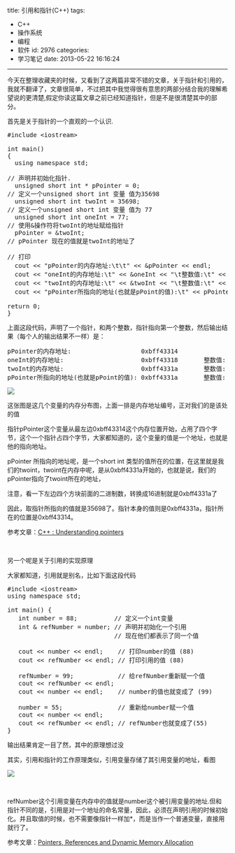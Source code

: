 title: 引用和指针(C++)
tags:
  - C++
  - 操作系统
  - 编程
  - 软件
id: 2976
categories:
  - 学习笔记
date: 2013-05-22 16:16:24
---

今天在整理收藏夹的时候，又看到了这两篇非常不错的文章，关于指针和引用的，我就不翻译了，文章很简单，不过把其中我觉得很有意思的两部分结合我的理解希望说的更清楚,假定你读这篇文章之前已经知道指针，但是不是很清楚其中的部分。

首先是关于指针的一个直观的一个认识.
<pre class="lang:default decode:true">#include &lt;iostream&gt;

int main()
{
  using namespace std;

// 声明并初始化指针.
  unsigned short int * pPointer = 0;
// 定义一个unsigned short int 变量 值为35698
  unsigned short int twoInt = 35698;
// 定义一个unsigned short int 变量 值为 77
  unsigned short int oneInt = 77;
// 使用&amp;操作符将twoInt的地址赋给指针
  pPointer = &amp;twoInt;
// pPointer 现在的值就是twoInt的地址了

// 打印
  cout &lt;&lt; "pPointer的内存地址:\t\t" &lt;&lt; &amp;pPointer &lt;&lt; endl;
  cout &lt;&lt; "oneInt的内存地址:\t" &lt;&lt; &amp;oneInt &lt;&lt; "\t整数值:\t" &lt;&lt; oneInt &lt;&lt; endl;
  cout &lt;&lt; "twoInt的内存地址:\t" &lt;&lt; &amp;twoInt &lt;&lt; "\t整数值:\t" &lt;&lt; twoInt &lt;&lt; endl;
  cout &lt;&lt; "pPointer所指向的地址(也就是pPoint的值):\t" &lt;&lt; pPointer &lt;&lt; "\t整数值:\t" &lt;&lt; *pPointer &lt;&lt; endl;

return 0;
}</pre>
上面这段代码，声明了一个指针，和两个整数，指针指向第一个整数，然后输出结果（每个人的输出结果不一样）是：
<pre class="lang:default decode:true">pPointer的内存地址:                   0xbff43314
oneInt的内存地址:                     0xbff43318       整数值:  77
twoInt的内存地址:                     0xbff4331a       整数值:  35698
pPointer所指向的地址(也就是pPoint的值): 0xbff4331a       整数值:  35698</pre>
[![](/images/ef97273d51f6843eb062463a3091a8edb177b30e.png)](http://leaverimage.b0.upaiyun.com/36294_o.png)

这张图是这几个变量的内存分布图，上面一排是内存地址编号，正对我们的是该处的值

指针pPointer这个变量从最左边0xbff43314这个内存位置开始，占用了四个字节，这个一个指针占四个字节，大家都知道的，这个变量的值是一个地址，也就是他的指向地址。

pPointer 所指向的地址呢，是一个short int 类型的值所在的位置，在这里就是我们的twoint，twoint在内存中呢，是从0xbff4331a开始的，也就是说，我们的pPointer指向了twoint所在的地址，

注意，看一下左边四个方块前面的二进制数，转换成16进制就是0xbff4331a了

因此，取指针所指向的值就是35698了。指针本身的值则是0xbff4331a，指针所在的位置是0xbff43314。

参考文章：[C++ : Understanding pointers](http://linuxconfig.org/c-understanding-pointers)

&nbsp;

另一个呢是关于引用的实现原理

大家都知道，引用就是别名，比如下面这段代码
<pre class="lang:default decode:true">#include &lt;iostream&gt;
using namespace std;

int main() {
   int number = 88;          // 定义一个int变量
   int &amp; refNumber = number; // 声明并初始化一个引用
                             // 现在他们都表示了同一个值

   cout &lt;&lt; number &lt;&lt; endl;    // 打印number的值 (88)
   cout &lt;&lt; refNumber &lt;&lt; endl; // 打印引用的值 (88)

   refNumber = 99;            // 给refNumber重新赋一个值
   cout &lt;&lt; refNumber &lt;&lt; endl;
   cout &lt;&lt; number &lt;&lt; endl;    // number的值也就变成了 (99)

   number = 55;               // 重新给number赋一个值
   cout &lt;&lt; number &lt;&lt; endl;
   cout &lt;&lt; refNumber &lt;&lt; endl; // refNumber也就变成了(55)
}</pre>
输出结果肯定一目了然，其中的原理想过没

其实，引用和指针的工作原理类似，引用变量存储了其引用变量的地址，看图

[![](/images/4bfa9483e34045214dcefa4a6a383a8d189cc7fa.png)](http://leaverimage.b0.upaiyun.com/36295_o.png)

&nbsp;

refNumber这个引用变量在内存中的值就是number这个被引用变量的地址.但和指针不同的是，引用是对一个地址的命名常量，因此，必须在声明引用的时候初始化。并且取值的时候，也不需要像指针一样加*，而是当作一个普通变量，直接用就行了。

参考文章：[Pointers, References and Dynamic Memory Allocation](http://www.ntu.edu.sg/home/ehchua/programming/cpp/cp4_PointerReference.html)

&nbsp;

&nbsp;